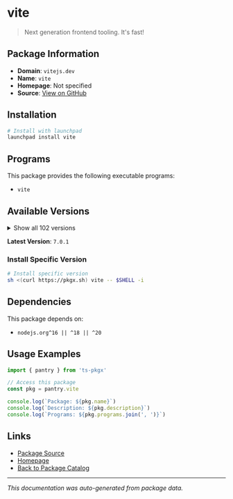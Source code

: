 # vite

> Next generation frontend tooling. It's fast!

## Package Information

- **Domain**: `vitejs.dev`
- **Name**: `vite`
- **Homepage**: Not specified
- **Source**: [View on GitHub](https://github.com/pkgxdev/pantry/tree/main/projects/vitejs.dev/package.yml)

## Installation

```bash
# Install with launchpad
launchpad install vite
```

## Programs

This package provides the following executable programs:

- `vite`

## Available Versions

<details>
<summary>Show all 102 versions</summary>

- `7.0.1`, `7.0.0`, `6.3.5`, `6.3.3`, `6.3.2`
- `6.3.1`, `6.3.0`, `6.2.5`, `6.2.4`, `6.2.2`
- `6.2.1`, `6.2.0`, `6.1.3`, `6.1.1`, `6.1.0`
- `6.0.14`, `6.0.13`, `6.0.11`, `6.0.10`, `6.0.9`
- `6.0.8`, `6.0.7`, `6.0.6`, `6.0.5`, `6.0.4`
- `6.0.3`, `6.0.2`, `6.0.1`, `6.0.0`, `5.4.17`
- `5.4.16`, `5.4.14`, `5.4.13`, `5.4.12`, `5.4.11`
- `5.4.10`, `5.4.9`, `5.4.8`, `5.4.7`, `5.4.6`
- `5.4.5`, `5.4.4`, `5.4.3`, `5.4.2`, `5.4.1`
- `5.4.0`, `5.3.6`, `5.3.5`, `5.3.4`, `5.3.3`
- `5.3.2`, `5.3.1`, `5.3.0`, `5.2.14`, `5.2.13`
- `5.2.12`, `5.2.11`, `5.2.10`, `5.2.9`, `5.2.8`
- `5.2.7`, `5.2.6`, `5.2.5`, `5.2.4`, `5.2.3`
- `5.2.2`, `5.2.1`, `5.2.0`, `5.1.8`, `5.1.7`
- `5.1.6`, `5.1.5`, `5.1.4`, `5.1.3`, `5.1.2`
- `5.1.1`, `5.1.0`, `5.0.11`, `5.0.10`, `5.0.9`
- `5.0.8`, `5.0.7`, `5.0.6`, `5.0.5`, `5.0.4`
- `5.0.3`, `5.0.2`, `5.0.1`, `5.0.0`, `4.5.12`
- `4.5.11`, `4.5.9`, `4.5.8`, `4.5.7`, `4.5.6`
- `4.5.5`, `4.5.1`, `4.5.0`, `4.4.12`, `3.2.11`
- `3.2.10`, `2.9.18`

</details>

**Latest Version**: `7.0.1`

### Install Specific Version

```bash
# Install specific version
sh <(curl https://pkgx.sh) vite -- $SHELL -i
```

## Dependencies

This package depends on:

- `nodejs.org^16 || ^18 || ^20`

## Usage Examples

```typescript
import { pantry } from 'ts-pkgx'

// Access this package
const pkg = pantry.vite

console.log(`Package: ${pkg.name}`)
console.log(`Description: ${pkg.description}`)
console.log(`Programs: ${pkg.programs.join(', ')}`)
```

## Links

- [Package Source](https://github.com/pkgxdev/pantry/tree/main/projects/vitejs.dev/package.yml)
- [Homepage](#)
- [Back to Package Catalog](../../package-catalog.md)

---

*This documentation was auto-generated from package data.*

